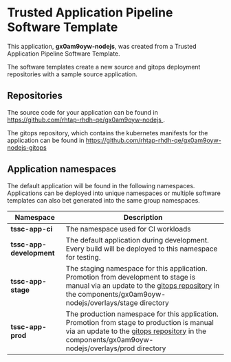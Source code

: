 # Trusted Application Pipeline Software Template

This application, **gx0am9oyw-nodejs**, was created from a Trusted Application Pipeline Software Template.

The software templates create a new source and gitops deployment repositories with a sample source application. 

## Repositories

The source code for your application can be found in [https://github.com/rhtap-rhdh-qe/gx0am9oyw-nodejs ](https://github.com/rhtap-rhdh-qe/gx0am9oyw-nodejs ).
 
The gitops repository, which contains the kubernetes manifests for the application can be found in 
[https://github.com/rhtap-rhdh-qe/gx0am9oyw-nodejs-gitops ](https://github.com/rhtap-rhdh-qe/gx0am9oyw-nodejs-gitops ) 

## Application namespaces 

The default application will be found in the following namespaces. Applications can be deployed into unique namespaces or multiple software templates can also bet generated into the same group namespaces.  

|  Namespace   |  Description   |  
| -------- | -------- |
| **tssc-app-ci** | The namespace used for CI workloads |
| **tssc-app-development** | The default application during development. Every build will be deployed to this namespace for testing. |
| **tssc-app-stage** | The staging namespace for this application. Promotion from development to stage is manual via an update to the [gitops repository](https://github.com/rhtap-rhdh-qe/gx0am9oyw-nodejs-gitops ) in the components/gx0am9oyw-nodejs/overlays/stage directory |
| **tssc-app-prod** | The production namespace for this application. Promotion from stage to production is manual via an update to the [gitops repository](https://github.com/rhtap-rhdh-qe/gx0am9oyw-nodejs-gitops ) in the components/gx0am9oyw-nodejs/overlays/prod directory |